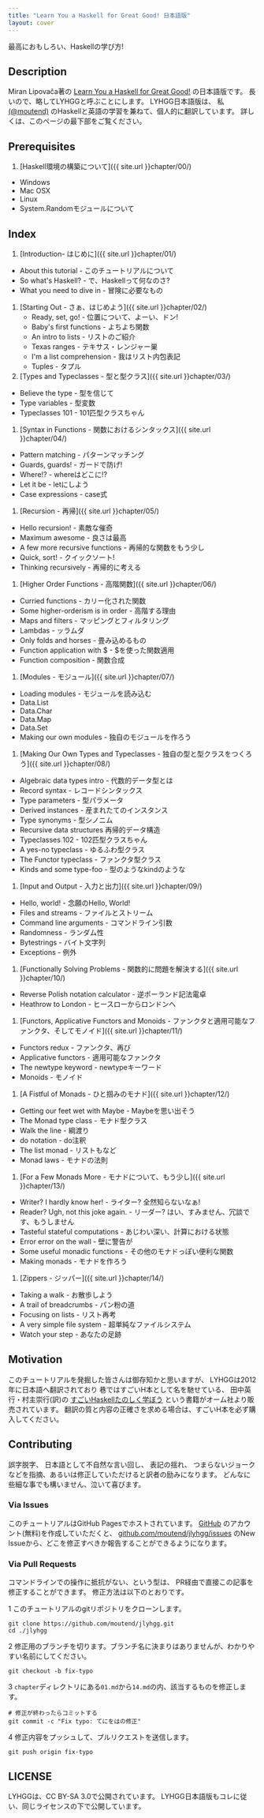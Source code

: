 ```yaml
---
title: "Learn You a Haskell for Great Good! 日本語版"
layout: cover
---
```




最高におもしろい、Haskellの学び方!



## Description

Miran Lipovača著の
[Learn You a Haskell for Great Good!](http://learnyouahaskell.com/chapters)
の日本語版です。
長いので、略してLYHGGと呼ぶことにします。
LYHGG日本語版は、
私[(@moutend)](https://github.com/moutend/)
のHaskellと英語の学習を兼ねて、個人的に翻訳しています。
詳しくは、このページの最下部をご覧ください。



## Prerequisites

1. [Haskell環境の構築について]({{ site.url }}chapter/00/)
  * Windows
 * Mac OSX
  * Linux
  * System.Randomモジュールについて



## Index

1. [Introduction- はじめに]({{ site.url }}chapter/01/)
  * About this tutorial - このチュートリアルについて
  * So what's Haskell? - で、Haskellって何なのさ?
  * What you need to dive in - 冒険に必要なもの
1. [Starting Out - さぁ、はじめよう]({{ site.url }}chapter/02/)
    * Ready, set, go! - 位置について、よーい、ドン!
    * Baby's first functions - よちよち関数
    * An intro to lists - リストのご紹介
    * Texas ranges - テキサス・レンジャー巣
    * I'm a list comprehension - 我はリスト内包表記
    * Tuples - タプル
1. [Types and Typeclasses - 型と型クラス]({{ site.url }}chapter/03/)
  * Believe the type - 型を信じて
  * Type variables - 型変数
  * Typeclasses 101 - 101匹型クラスちゃん
1. [Syntax in Functions - 関数におけるシンタックス]({{ site.url }}chapter/04/)
  * Pattern matching - パターンマッチング
  * Guards, guards! - ガードで防げ!
  * Where!? - whereはどこに!?
  * Let it be - letにしよう
  * Case expressions - case式
1. [Recursion - 再帰]({{ site.url }}chapter/05/)
  * Hello recursion! - 素敵な催奇
  * Maximum awesome - 良さは最高
  * A few more recursive functions - 再帰的な関数をもう少し
  * Quick, sort! - クイックソート!
  * Thinking recursively - 再帰的に考える
1. [Higher Order Functions - 高階関数]({{ site.url }}chapter/06/)
  * Curried functions - カリー化された関数
  * Some higher-orderism is in order - 高階する理由
  * Maps and filters - マッピングとフィルタリング
  * Lambdas - ッラムダ
  * Only folds and horses - 畳み込めるもの
  * Function application with $ - $を使った関数適用
  * Function composition - 関数合成
1. [Modules - モジュール]({{ site.url }}chapter/07/)
  * Loading modules - モジュールを読み込む
  * Data.List
  * Data.Char
  * Data.Map
  * Data.Set
  * Making our own modules - 独自のモジュールを作ろう
1. [Making Our Own Types and Typeclasses - 独自の型と型クラスをつくろう]({{ site.url }}chapter/08/)
  * Algebraic data types intro - 代数的データ型とは
  * Record syntax - レコードシンタックス
  * Type parameters - 型パラメータ
  * Derived instances - 産まれたてのインスタンス
  * Type synonyms - 型シノニム
  * Recursive data structures 再帰的データ構造
  * Typeclasses 102 - 102匹型クラスちゃん
  * A yes-no typeclass - ゆるふわ型クラス
  * The Functor typeclass - ファンクタ型クラス
  * Kinds and some type-foo - 型のようなkindのような
1. [Input and Output - 入力と出力]({{ site.url }}chapter/09/)
  * Hello, world! - 念願のHello, World!
  * Files and streams - ファイルとストリーム
  * Command line arguments - コマンドライン引数
  * Randomness - ランダム性
  * Bytestrings - バイト文字列
  * Exceptions - 例外
1. [Functionally Solving Problems - 関数的に問題を解決する]({{ site.url }}chapter/10/)
  * Reverse Polish notation calculator - 逆ポーランド記法電卓
  * Heathrow to London - ヒースローからロンドンへ　
1. [Functors, Applicative Functors and Monoids - ファンクタと適用可能なファンクタ、そしてモノイド]({{ site.url }}chapter/11/)
  * Functors redux - ファンクタ、再び
  * Applicative functors - 適用可能なファンクタ
  * The newtype keyword - newtypeキーワード
  * Monoids - モノイド
1. [A Fistful of Monads - ひと掴みのモナド]({{ site.url }}chapter/12/)
  * Getting our feet wet with Maybe - Maybeを思い出そう
  * The Monad type class - モナド型クラス
  * Walk the line - 綱渡り
  * do notation - do注釈
  * The list monad - リストもなど
  * Monad laws - モナドの法則
1. [For a Few Monads More - モナドについて、もう少し]({{ site.url }}chapter/13/)
  * Writer? I hardly know her! - ライター? 全然知らないなぁ!
  * Reader? Ugh, not this joke again. - リーダー? はい、すみません、冗談です、もうしません
  * Tasteful stateful computations - あじわい深い、計算における状態
  * Error error on the wall - 壁に警告が
  * Some useful monadic functions - その他のモナドっぽい便利な関数
  * Making monads - モナドを作ろう
1. [Zippers - ジッパー]({{ site.url }}chapter/14/)
  * Taking a walk - お散歩しよう
  * A trail of breadcrumbs - パン粉の道
  * Focusing on lists - リスト再考
  * A very simple file system - 超単純なファイルシステム
  * Watch your step - あなたの足跡



## Motivation

このチュートリアルを発掘した皆さんは御存知かと思いますが、
LYHGGは2012年に日本語へ翻訳されており
巷ではすごいH本として名を馳せている、
田中英行・村主崇行(訳)の
[すごいHaskellたのしく学ぼう](https://estore.ohmsha.co.jp/titles/978427406885P)
という書籍がオーム社より販売されています。
翻訳の質と内容の正確さを求める場合は、すごいH本を必ず購入してください。



## Contributing

誤字脱字、
日本語として不自然な言い回し、
表記の揺れ、
つまらないジョーク
などを指摘、あるいは修正していただけると訳者の励みになります。
どんなに些細な事でも構いません、泣いて喜びます。



### Via Issues

このチュートリアルはGitHub Pagesでホストされています。
[GitHub](https://github.com/)
のアカウント(無料)を作成していただくと、
[github.com/moutend/jlyhgg/issues](https://github.com/moutend/jlyhgg/issues/)
のNew Issueから、どこを修正すべきか報告することができるようになります。



### Via Pull Requests

コマンドラインでの操作に抵抗がない、という型は、
PR経由で直接この記事を修正することができます。
修正方法は以下のとおりです。

1 このチュートリアルのgitリポジトリをクローンします。

    git clone https://github.com/moutend/jlyhgg.git
    cd ./jlyhgg

2 修正用のブランチを切ります。ブランチ名に決まりはありませんが、わかりやすい名前にしてください。

    git checkout -b fix-typo

3 `chapter`ディレクトリにある`01.md`から`14.md`の内、該当するものを修正します。

    # 修正が終わったらコミットする
    git commit -c "Fix typo: てにをはの修正"


4 修正内容をプッシュして、プルリクエストを送信します。

    git push origin fix-typo



## LICENSE

LYHGGは、CC BY-SA 3.0で公開されています。
LYHGG日本語版もコレに従い、同じライセンスの下で公開しています。

